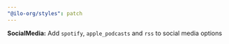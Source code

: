 ```yaml
---
"@ilo-org/styles": patch
---
```


**SocialMedia:** Add `spotify`, `apple_podcasts` and `rss` to social media options
